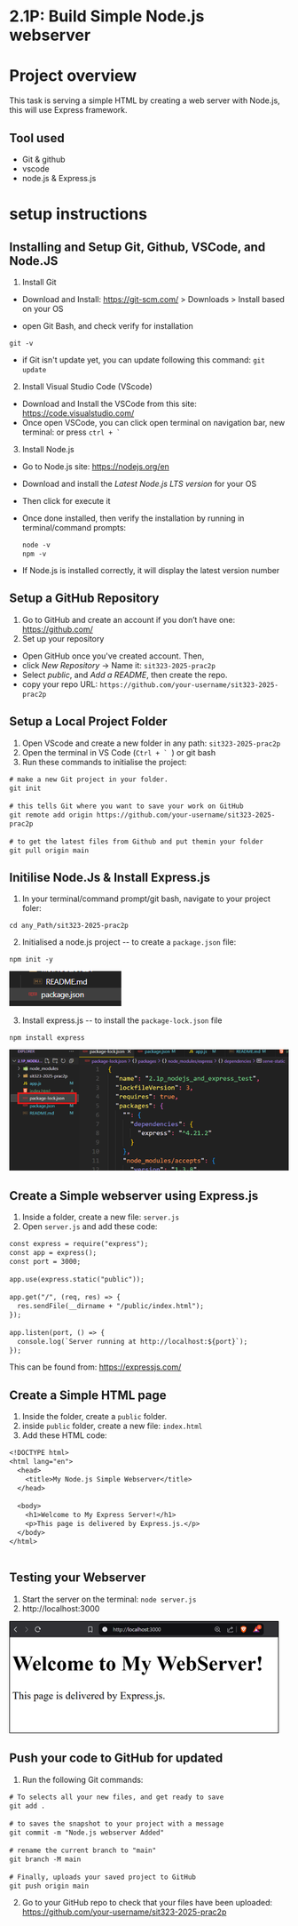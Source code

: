 # 2.1P: Build Simple Node.js webserver

# Project overview

This task is serving a simple HTML by creating a web server with Node.js, this will use Express framework.

## Tool used

- Git & github
- vscode
- node.js & Express.js

# setup instructions

## Installing and Setup Git, Github, VSCode, and Node.JS

1. Install Git

- Download and Install: https://git-scm.com/ > Downloads > Install based on your OS

- open Git Bash, and check verify for installation

```
git -v
```

- if Git isn't update yet, you can update following this command: `git update`

2. Install Visual Studio Code (VScode)

- Download and Install the VSCode from this site: https://code.visualstudio.com/
- Once open VSCode, you can click open terminal on navigation bar, new terminal: or press `` ctrl + ` ``

3. Install Node.js

- Go to Node.js site: https://nodejs.org/en
- Download and install the _Latest Node.js LTS version_ for your OS
- Then click for execute it

- Once done installed, then verify the installation by running in terminal/command prompts:
  ```
  node -v
  npm -v
  ```
- If Node.js is installed correctly, it will display the latest version number

## Setup a GitHub Repository

1. Go to GitHub and create an account if you don’t have one: https://github.com/
2. Set up your repository

- Open GitHub once you've created account. Then,
- click _New Repository_ -> Name it: `sit323-2025-prac2p`
- Select _public_, and _Add a README_, then create the repo.
- copy your repo URL: `https://github.com/your-username/sit323-2025-prac2p`

## Setup a Local Project Folder

1. Open VScode and create a new folder in any path: `sit323-2025-prac2p`
2. Open the terminal in VS Code (`` Ctrl + `  ``) or git bash
3. Run these commands to initialise the project:

```
# make a new Git project in your folder.
git init

# this tells Git where you want to save your work on GitHub
git remote add origin https://github.com/your-username/sit323-2025-prac2p

# to get the latest files from Github and put themin your folder
git pull origin main

```

## Initilise Node.Js & Install Express.js

1. In your terminal/command prompt/git bash, navigate to your project foler:

```
cd any_Path/sit323-2025-prac2p
```

2. Initialised a node.js project -- to create a `package.json` file:

```
npm init -y
```
![image alt](https://github.com/vinvincodes/sit323-2025-prac2p/blob/cbe7d575d3897c775dac36986e2928201a55a14c/npm%20init%20-y%20to%20create%20a%20package%20json.png)

3. Install express.js -- to install the `package-lock.json` file

```
npm install express
```
![image alt](https://github.com/vinvincodes/sit323-2025-prac2p/blob/cbe7d575d3897c775dac36986e2928201a55a14c/install%20expressjs_npm%20install%20express.png)

## Create a Simple webserver using Express.js

1. Inside a folder, create a new file: `server.js`
2. Open `server.js` and add these code:

```
const express = require("express");
const app = express();
const port = 3000;

app.use(express.static("public"));

app.get("/", (req, res) => {
  res.sendFile(__dirname + "/public/index.html");
});

app.listen(port, () => {
  console.log(`Server running at http://localhost:${port}`);
});

```
This can be found from: https://expressjs.com/

## Create a Simple HTML page

1. Inside the folder, create a `public` folder.
2. inside `public` folder, create a new file: `index.html`
3. Add these HTML code:

```
<!DOCTYPE html>
<html lang="en">
  <head>
    <title>My Node.js Simple Webserver</title>
  </head>

  <body>
    <h1>Welcome to My Express Server!</h1>
    <p>This page is delivered by Express.js.</p>
  </body>
</html>


```

## Testing your Webserver

1. Start the server on the terminal: `node server.js`
2. http://localhost:3000

![image alt](https://github.com/vinvincodes/sit323-2025-prac2p/blob/cbe7d575d3897c775dac36986e2928201a55a14c/welcome%20to%20my%20webserver%20by%20express.png)

## Push your code to GitHub for updated

1. Run the following Git commands:

```
# To selects all your new files, and get ready to save
git add .

# to saves the snapshot to your project with a message
git commit -m "Node.js webserver Added"

# rename the current branch to "main"
git branch -M main

# Finally, uploads your saved project to GitHub
git push origin main

```

2. Go to your GitHub repo to check that your files have been uploaded: https://github.com/your-username/sit323-2025-prac2p
